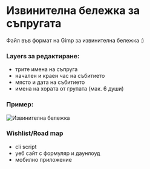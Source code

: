 # Извинителна бележка за съпругата

Файл във формат на Gimp за извинителна бележка :)

### Layers за редактиране:
- трите имена на съпруга
- начален и краен час на събитието
- място и дата на събитието
- имена на хората от групата (мак. 6 души)

### Пример:
![Извинителна бележка](https://vmanchev.github.io/izvinitelna-belejka/izvinitelna-belejka.png)

### Wishlist/Road map
- cli script
- уеб сайт с формуляр и даунлоуд
- мобилно приложение
